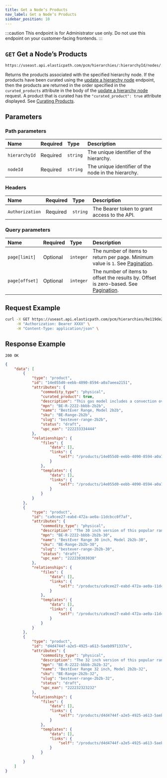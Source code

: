 ```yaml
---
title: Get a Nodeʼs Products
nav_label: Get a Nodeʼs Products
sidebar_position: 10
---
```


:::caution
This endpoint is for Administrator use only. Do not use this endpoint on your customer-facing frontends.
:::

## `GET` Get a Nodeʼs Products

```http
https://useast.api.elasticpath.com/pcm/hierarchies/:hierarchyId/nodes/:nodeId/products
```

Returns the products associated with the specified hierarchy node. If the products have been curated using the [update a hierarchy node](/docs/pxm/products/pxm-products-commerce-manager/curating-products) endpoint, then the products are returned in the order specified in the `curated_products` attribute in the body of the [update a hierarchy node](/docs/pxm/products/pxm-products-commerce-manager/curating-products) request. A product that is curated has the `"curated_product": true` attribute displayed. See [Curating Products](/docs/pxm/products/curating-products).

## Parameters

### Path parameters

| Name | Required | Type | Description |
| :--- | :--- | :--- | :--- |
| `hierarchyId` | Required | `string` | The unique identifier of the hierarchy. |
| `nodeId` | Required | `string` | The unique identifier of the node in the hierarchy. |

### Headers

| Name | Required | Type | Description |
| :--- | :--- | :--- | :--- |
| `Authorization` | Required | `string` | The Bearer token to grant access to the API. |

### Query parameters

| Name | Required | Type | Description |
| :--- | :--- | :--- | :--- |
| `page[limit]` | Optional | `integer` | The number of items to return per page. Minimum value is `1`. See [Pagination](/guides/Getting%20Started/api-overview/pagination). |
| `page[offset]` | Optional | `integer` | The number of items to offset the results by. Offset is zero-based. See [Pagination](/guides/Getting%20Started/api-overview/pagination). |

## Request Example

```bash
curl -X GET https://useast.api.elasticpath.com/pcm/hierarchies/0e119de2-5fb0-4bca-9b84-b3fc6c903007/nodes/de3c3590-4138-4943-b04d-d7b7dc48fa54/products \
     -H "Authorization: Bearer XXXX" \
     -H "Content-Type: application/json" \
```

## Response Example

`200 OK`

```json
{
    "data": [
        {
            "type": "product",
            "id": "14e055d0-eebb-4090-8594-a0a7aeea2151",
            "attributes": {
                "commodity_type": "physical",
                "curated_product": true,
                "description": "This gas model includes a convection oven.",
                "mpn": "BE-R-2222-bbbb-2b2b",
                "name": "BestEver Range, Model 2b2b",
                "sku": "BE-Range-2b2b",
                "slug": "bestever-range-2b2b",
                "status": "draft",
                "upc_ean": "222233334444"
            },
            "relationships": {
                "files": {
                    "data": [],
                    "links": {
                        "self": "/products/14e055d0-eebb-4090-8594-a0a7aeea2151/relationships/files"
                    }
                },
                "templates": {
                    "data": [],
                    "links": {
                        "self": "/products/14e055d0-eebb-4090-8594-a0a7aeea2151/relationships/templates"
                    }
                }
            }
        },
        {
            "type": "product",
            "id": "ca9cee27-eabd-472a-ae0a-11dcbcc0f7af",
            "attributes": {
                "commodity_type": "physical",
                "description": "The 30 inch version of this popular range.",
                "mpn": "BE-R-2222-bbbb-2b2b-30",
                "name": "BestEver Range 30 inch, Model 2b2b-30",
                "sku": "BE-Range-2b2b-30",
                "slug": "bestever-range-2b2b-30",
                "status": "draft",
                "upc_ean": "222230303030"
            },
            "relationships": {
                "files": {
                    "data": [],
                    "links": {
                        "self": "/products/ca9cee27-eabd-472a-ae0a-11dcbcc0f7af/relationships/files"
                    }
                },
                "templates": {
                    "data": [],
                    "links": {
                        "self": "/products/ca9cee27-eabd-472a-ae0a-11dcbcc0f7af/relationships/templates"
                    }
                }
            }
        },
        {
            "type": "product",
            "id": "d4d4744f-a2e5-4925-a613-5aeb0971337e",
            "attributes": {
                "commodity_type": "physical",
                "description": "The 32 inch version of this popular range.",
                "mpn": "BE-R-2222-bbbb-2b2b-32",
                "name": "BestEver Range 32 inch, Model 2b2b-32",
                "sku": "BE-Range-2b2b-32",
                "slug": "bestever-range-2b2b-32",
                "status": "draft",
                "upc_ean": "222232323232"
            },
            "relationships": {
                "files": {
                    "data": [],
                    "links": {
                        "self": "/products/d4d4744f-a2e5-4925-a613-5aeb0971337e/relationships/files"
                    }
                },
                "templates": {
                    "data": [],
                    "links": {
                        "self": "/products/d4d4744f-a2e5-4925-a613-5aeb0971337e/relationships/templates"
                    }
                }
            }
        }
    ]
}
```
